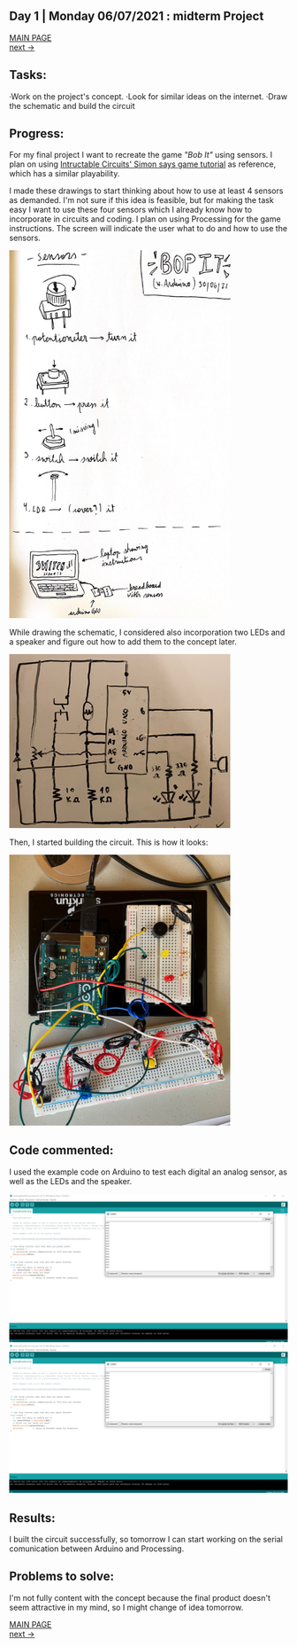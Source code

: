 ## Day 1 | Monday 06/07/2021 : midterm Project

[MAIN PAGE](https://github.com/andresugartechea/introToIM/blob/main/finalProject/journal.md)  
[next →](https://github.com/andresugartechea/introToIM/edit/main/finalProject/day2/day2.md) 

## Tasks:

·Work on the project's concept.
·Look for similar ideas on the internet.
·Draw the schematic and build the circuit

## Progress:

For my final project I want to recreate the game _"Bob It"_ using sensors. I plan on using [Intructable Circuits' Simon says game tutorial](https://www.instructables.com/Arduino-Simple-Simon-Says-Game/) as reference, which has a similar playability.

I made these drawings to start thinking about how to use at least 4 sensors as demanded. I'm not sure if this idea is feasible, but for making the task easy I want to use these four sensors which I already know how to incorporate in circuits and coding. I plan on using Processing for the game instructions. The screen will indicate the user what to do and how to use the sensors.

<img src="concept.jpg" width="400" />

While drawing the schematic, I considered also incorporation two LEDs and a speaker and figure out how to add them to the concept later.

<img src="schematic.jpeg" width="400" />

Then, I started building the circuit. This is how it looks:

<img src="circuit.jpeg" width="400" />

## Code commented:

I used the example code on Arduino to test each digital an analog sensor, as well as the LEDs and the speaker.

<img src="testAnalog.png" width="800" />

<img src="testAnalog.png" width="800" />

## Results:

I built the circuit successfully, so tomorrow I can start working on the serial comunication between Arduino and Processing.

## Problems to solve:

I'm not fully content with the concept because the final product doesn't seem attractive in my mind, so I might change of idea tomorrow.

[MAIN PAGE](https://github.com/andresugartechea/introToIM/blob/main/finalproject/journal.md)  
[next →](https://github.com/andresugartechea/introToIM/edit/main/finalProject/day2/day2.md) 
